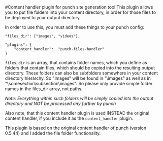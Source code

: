 #Content handler plugin for punch site generation tool
This plugin allows you to put file folders into your content directory, in order for those files to be deployed
to your output directory.

In order to use this, you must add these things to your punch config:

	"files_dir": ["images", "videos"],
	
	"plugins": {
		"content_handler":  "punch-files-handler"
	}

`files_dir` is an array, that contains folder names, which you define as folders that contain files,
which should be copied into the resulting output directory. These folders can also be subfolders somewhere in your
content directory hierarchy. So "images" will be found in "\images" as well as in "\somesection\subsection\images".
So please only provide simple folder names in the files_dir array, not paths.

*Note: Everything within such folders will be simply copied into the output directory and NOT be processed any further
by punch*

Also note, that this content handler plugin is used INSTEAD the original content handler, if you include it as the
`content_handler` plugin.

This plugin is based on the original content handler of punch (version 0.5.44) and I added the file folder functionality.